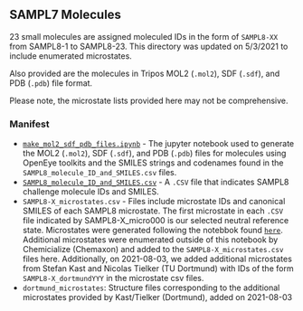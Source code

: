 ## SAMPL7 Molecules

23 small molecules are assigned moleculed IDs in the form of `SAMPL8-XX` from SAMPL8-1 to SAMPL8-23. This directory was updated on 5/3/2021 to include enumerated microstates.

Also provided are the molecules in Tripos MOL2 (`.mol2`), SDF (`.sdf`), and PDB (`.pdb`) file format.

Please note, the microstate lists provided here may not be comprehensive.

### Manifest
- [`make_mol2_sdf_pdb_files.ipynb`](make_mol2_sdf_pdb_files.ipynb) - The jupyter notebook used to generate the MOL2 (`.mol2`), SDF (`.sdf`), and PDB (`.pdb`) files for molecules using OpenEye toolkits and the SMILES strings and codenames found in the `SAMPL8_molecule_ID_and_SMILES.csv` files.
- [`SAMPL8_molecule_ID_and_SMILES.csv`](SAMPL8_molecule_ID_and_SMILES.csv) - A `.CSV` file that indicates SAMPL8 challenge molecule IDs and SMILES.
- `SAMPL8-X_microstates.csv` - Files include microstate IDs and canonical SMILES of each SAMPL8 microstate. The first microstate in each `.CSV` file indicated by SAMPL8-X_micro000 is our selected neutral reference state. Microstates were generated following the notebbok found [`here`](https://github.com/samplchallenges/SAMPL7/blob/master/physical_property/pKa/microstates/get_states.ipynb). Additional microstates were enumerated outside of this notebook by Chemicialize (Chemaxon) and added to the `SAMPL8-X_microstates.csv` files here. Additionally, on 2021-08-03, we added additional microstates from Stefan Kast and Nicolas Tielker (TU Dortmund) with IDs of the form `SAMPL8-X_dortmundYYY` in the microstate csv files.
- `dortmund_microstates`: Structure files corresponding to the additional microstates provided by Kast/Tielker (Dortmund), added on 2021-08-03
